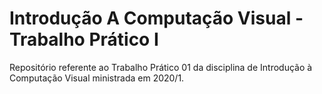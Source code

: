 # Introdução A Computação Visual - Trabalho Prático I
Repositório referente ao Trabalho Prático 01 da disciplina de Introdução à Computação Visual ministrada em 2020/1.
